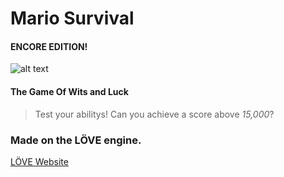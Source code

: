 # Mario Survival
#### ENCORE EDITION!
 
![alt text](https://images-wixmp-ed30a86b8c4ca887773594c2.wixmp.com/f/4445bd67-b4bf-479c-9b5b-5fdafd50d4a5/d47pb7z-8aaef4ff-a5a0-4821-9878-737d4f5ebf4d.png?token=eyJ0eXAiOiJKV1QiLCJhbGciOiJIUzI1NiJ9.eyJzdWIiOiJ1cm46YXBwOjdlMGQxODg5ODIyNjQzNzNhNWYwZDQxNWVhMGQyNmUwIiwiaXNzIjoidXJuOmFwcDo3ZTBkMTg4OTgyMjY0MzczYTVmMGQ0MTVlYTBkMjZlMCIsIm9iaiI6W1t7InBhdGgiOiJcL2ZcLzQ0NDViZDY3LWI0YmYtNDc5Yy05YjViLTVmZGFmZDUwZDRhNVwvZDQ3cGI3ei04YWFlZjRmZi1hNWEwLTQ4MjEtOTg3OC03MzdkNGY1ZWJmNGQucG5nIn1dXSwiYXVkIjpbInVybjpzZXJ2aWNlOmZpbGUuZG93bmxvYWQiXX0.6UKYFc_KNIBeWsqzdn1Aw6SVu5LUyWNIWjWPxEtb7kk "Luigi") 

#### The Game Of Wits and Luck
>Test your abilitys! Can you achieve a score above *15,000*? 

### Made on the LÖVE engine.
[LÖVE Website](https://love2d.org)
 
